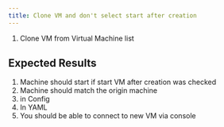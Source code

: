 ```yaml
---
title: Clone VM and don't select start after creation	
---
```

1. Clone VM from Virtual Machine list

## Expected Results
1. Machine should start if start VM after creation was checked
1. Machine should match the origin machine
1. in Config
1. In YAML
1. You should be able to connect to new VM via console